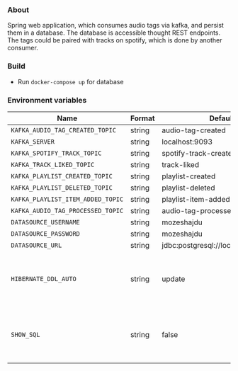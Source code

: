 ### About

Spring web application, which consumes audio tags via kafka, and persist them in a database. The database is accessible thought REST endpoints.
The tags could be paired with tracks on spotify, which is done by another consumer.

### Build

- Run `docker-compose up` for database

### Environment variables

| Name                                      | Format   | Default value                                      | Comment                                                    |
|-------------------------------------------|----------|----------------------------------------------------|------------------------------------------------------------|
| `KAFKA_AUDIO_TAG_CREATED_TOPIC`           | string   | audio-tag-created                                  |  |
| `KAFKA_SERVER`                            | string   | localhost:9093                                     |  |
| `KAFKA_SPOTIFY_TRACK_TOPIC`               | string   | spotify-track-created                              |  |
| `KAFKA_TRACK_LIKED_TOPIC`                 | string   | track-liked                                        |  |
| `KAFKA_PLAYLIST_CREATED_TOPIC`            | string   | playlist-created                                   |  |
| `KAFKA_PLAYLIST_DELETED_TOPIC`            | string   | playlist-deleted                                   |  |
| `KAFKA_PLAYLIST_ITEM_ADDED_TOPIC`         | string   | playlist-item-added                                |  |
| `KAFKA_AUDIO_TAG_PROCESSED_TOPIC`         | string   | audio-tag-processed                                |  |
| `DATASOURCE_USERNAME`                     | string   | mozeshajdu                                         |  |
| `DATASOURCE_PASSWORD`                     | string   | mozeshajdu                                         |  |
| `DATASOURCE_URL`                          | string   | jdbc:postgresql://localhost:5432/audiotag          |  |
| `HIBERNATE_DDL_AUTO`                      | string   | update                                             | Options: validate, update, create, create-drop, none  |
| `SHOW_SQL`                                | string   | false                                              | Show sql queries on console. Only use it for development|